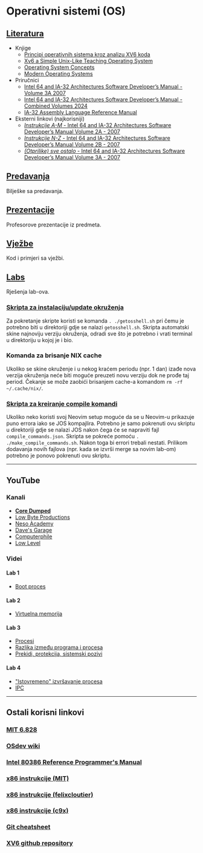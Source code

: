 Operativni sistemi (OS)
=======================

## [Literatura](./Literatura/)
- Knjige
  - [Principi operativnih sistema kroz analizu XV6 koda](./Literatura/Principi_operativnih_sistema_kroz_analizu_XV6_koda.pdf) 
  - [Xv6 a Simple Unix-Like Teaching Operating System](./Literatura/Xv6_a_Simple_Unix-Like_Teaching_Operating_System.pdf)   
  - [Operating System Concepts](./Literatura/Operating_System_Concepts.pdf)                          
  - [Modern Operating Systems](./Literatura/Modern_Operating_Systems.pdf)                           
- Priručnici
  - [Intel 64 and IA-32 Architectures Software Developer’s Manual - Volume 3A 2007](./Literatura/IA32_Assembly_Language_Reference_Manual_Volume_3A_2007.pdf)
  - [Intel 64 and IA-32 Architectures Software Developer’s Manual - Combined Volumes 2024](./Literatura/IA32_Assembly_Language_Reference_Manual_Volume_Combined_Volumes_2024.pdf)
  - [IA-32 Assembly Language Reference Manual](./Literatura/IA-32_Assembly_Language_Reference_Manual.pdf)           
- Eksterni linkovi (najkorisniji)
  - [*Instrukcije A-M* - Intel 64 and IA-32 Architectures Software Developer’s Manual Volume 2A - 2007](https://pdos.csail.mit.edu/6.828/2018/readings/ia32/IA32-2A.pdf)
  - [*Instrukcije N-Z* - Intel 64 and IA-32 Architectures Software Developer’s Manual Volume 2B - 2007](https://pdos.csail.mit.edu/6.828/2018/readings/ia32/IA32-2B.pdf)
  - [*(Otprilike) sve ostalo* - Intel 64 and IA-32 Architectures Software Developer’s Manual Volume 3A - 2007](https://pdos.csail.mit.edu/6.828/2018/readings/ia32/IA32-3A.pdf)

## [Predavanja](./Predavanja)
Bilješke sa predavanja.

## [Prezentacije](./Prezentacije)
Profesorove prezentacije iz predmeta.

## [Vježbe](./Vjezbe)
Kod i primjeri sa vježbi.

## [Labs](./Lab)
Rješenja lab-ova.

### [Skripta za instalaciju/update okruženja](./getosshell.sh)
Za pokretanje skripte koristi se komanda `. ./getosshell.sh` pri čemu je potrebno biti u direktoriji gdje se nalazi `getosshell.sh`.
Skripta automatski skine najnoviju verziju okruženja, odradi sve što je potrebno i vrati terminal u direktoriju u kojoj je i bio.

### Komanda za brisanje NIX cache
Ukoliko se skine okruženje i u nekog kraćem periodu (npr. 1 dan) izađe nova verzija okruženja neće biti moguće preuzeti novu verziju dok ne prođe taj period.
Čekanje se može zaobići brisanjem cache-a komandom `rm -rf ~/.cache/nix/`.

### [Skripta za kreiranje compile komandi](./make_compile_commands.sh)
Ukoliko neko koristi svoj Neovim setup moguće da se u Neovim-u prikazuje puno errora iako se JOS kompajlira.
Potrebno je samo pokrenuti ovu skriptu u direktoriji gdje se nalazi JOS nakon čega će se napraviti fajl `compile_commands.json`.
Skripta se pokreće pomoću `. ./make_compile_commands.sh`. Nakon toga bi errori trebali nestati.
Prilikom dodavanja novih fajlova (npr. kada se izvrši merge sa novim lab-om) potrebno je ponovo pokrenuti ovu skriptu.

---

## YouTube

### Kanali
- [**Core Dumped**](https://www.youtube.com/@CoreDumpped)
- [Low Byte Productions](https://www.youtube.com/@LowByteProductions)
- [Neso Academy](https://www.youtube.com/@nesoacademy)
- [Dave's Garage](https://www.youtube.com/@DavesGarage)
- [Computerphile](https://www.youtube.com/@Computerphile)
- [Low Level](https://www.youtube.com/@LowLevelTV)

### Videi

#### Lab 1
- [Boot proces](https://www.youtube.com/watch?v=KkenLT8S9Hs)

#### Lab 2
- [Virtuelna memorija](https://www.youtube.com/watch?v=A9WLYbE0p-I)

#### Lab 3
- [Procesi](https://www.youtube.com/watch?v=LDhoD4IVElk)
- [Razlika između programa i procesa](https://www.youtube.com/watch?v=7ge7u5VUSbE)
- [Prekidi, protekcija, sistemski pozivi](https://www.youtube.com/watch?v=H4SDPLiUnv4)

#### Lab 4
- ["Istovremeno" izvršavanje procesa](https://www.youtube.com/watch?v=3X93PnKRNUo)
- [IPC](https://www.youtube.com/watch?v=Y2mDwW2pMv4)

---

## Ostali korisni linkovi

### [MIT 6.828](https://pdos.csail.mit.edu/6.828/2018/overview.html)

### [OSdev wiki](https://wiki.osdev.org/)

### [Intel 80386 Reference Programmer's Manual](https://pdos.csail.mit.edu/6.828/2018/readings/i386/toc.htm)

### [x86 instrukcije (MIT)](https://pdos.csail.mit.edu/6.828/2018/readings/i386/c17.htm)

### [x86 instrukcije (felixcloutier)](https://www.felixcloutier.com/x86/)

### [x86 instrukcije (c9x)](https://c9x.me/x86/)

### [Git cheatsheet](https://education.github.com/git-cheat-sheet-education.pdf)

### [XV6 github repository](https://github.com/mit-pdos/xv6-public)
